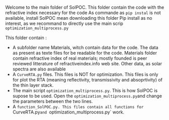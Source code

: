 Welcome to the main folder of SolPOC. This folder contain the code with the refractive index necessary for the code
As commande as `pip instal` is not available, install SolPOC mean downloading this folder
Pip install as no interest, as we recommand to directly use the main scrip `optimization_multiprocess.py`

This folder contain :

- A subfolder name Materials, witch contain data for the code. The data as present as texte files for be readable for the code. Materials folder contain refractive index of real materials; mostly founded is peer reviewed litterature of refractiveindex.info web site. Other data, as solar spectra are also available
- A `CurveRTA.py` files. This files is NOT for optimization. This files is only for plot the RTA (meaning reflectivity, transmissivity and absoprtivity) of the thin layer stack.
- The main script `optimization_multiprocess.py`. This is how SolPOC is supose to be used. Open the `optimization_multiprocess.py`and change the parameters between the two lines.
- A `function_SolPOC.py. This files contain all functions for `CurveRTA.py`and `optimization_multiprocess.py` work. 
